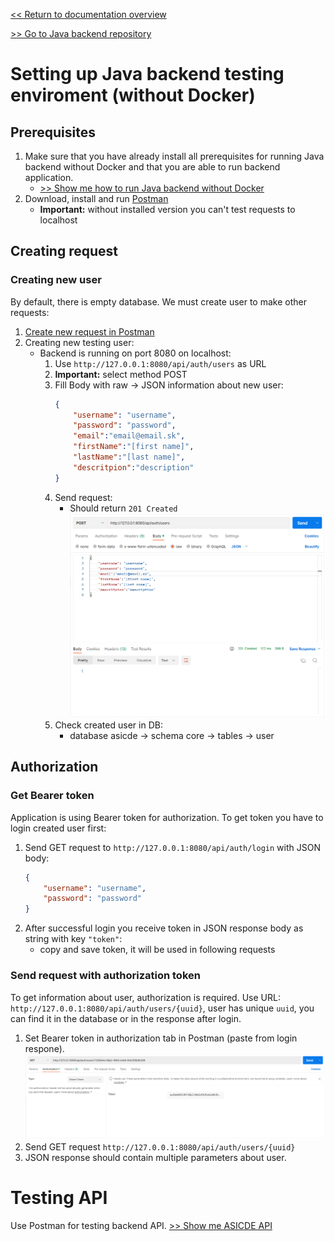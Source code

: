 [<< Return to documentation overview](README.md)

[>> Go to Java backend repository](https://github.com/ASICDE/asicde-backend)

# Setting up Java backend testing enviroment (without Docker)

## Prerequisites
1. Make sure that you have already install all prerequisites for running Java backend without Docker and that you are able to run backend application. 
    - [>> Show me how to run Java backend without Docker](asicde-backend.md)
2. Download, install and run [Postman](https://www.postman.com/downloads/)
    - **Important:** without installed version you can't test requests to localhost 

## Creating request

### Creating new user
By default, there is empty database. We must create user to make other requests:

1. [Create new request in Postman](https://learning.postman.com/docs/sending-requests/requests/) 
2. Creating new testing user:
    - Backend is running on port 8080 on localhost:
        1. Use `http://127.0.0.1:8080/api/auth/users` as URL
        2. **Important:** select method POST 
        3. Fill Body with raw -> JSON information about new user:
            ```json
            {
                "username": "username",
                "password": "password",
                "email":"email@email.sk",
                "firstName":"[first name]",
                "lastName":"[last name]",
                "descritpion":"description"
            }
            ```
        4. Send request:
            - Should return `201 Created`
            ![Creating new user in Postman](resources/testing-create-user.png)
        5. Check created user in DB:
            - database asicde -> schema core -> tables -> user

## Authorization

### Get Bearer token
Application is using Bearer token for authorization. To get token you have to login created user first:

1. Send GET request to `http://127.0.0.1:8080/api/auth/login` with JSON body:
    ```json
    {
        "username": "username",
        "password": "password"
    }
    ```
2. After successful login you receive token in JSON response body as string with key `"token"`:
    - copy and save token, it will be used in following requests
        
### Send request with authorization token
To get information about user, authorization is required. Use URL: `http://127.0.0.1:8080/api/auth/users/{uuid}`, user has unique `uuid`, you can find it in the database or in the response after login.

1. Set Bearer token in authorization tab in Postman (paste from login respone).
    ![Creating new user in Postman](resources/testing-bearer-token.png)
2. Send GET request `http://127.0.0.1:8080/api/auth/users/{uuid}`
3. JSON response should contain multiple parameters about user. 

# Testing API
Use Postman for testing backend API. [>> Show me ASICDE API](#asicde-api.md)
